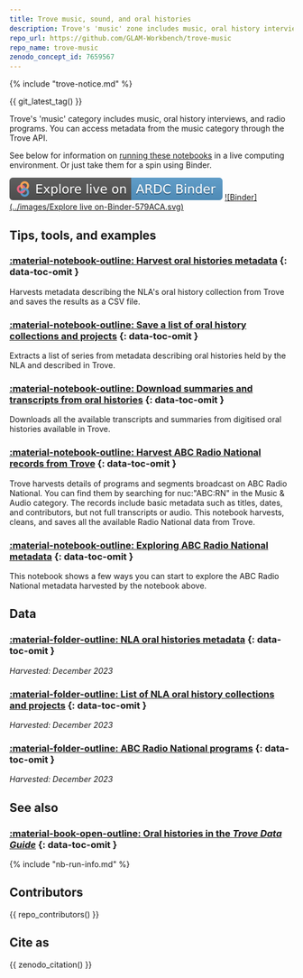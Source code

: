 ```yaml
---
title: Trove music, sound, and oral histories
description: Trove's 'music' zone includes music, oral history interviews, and radio programs. You can access metadata from the music zone through the Trove API.
repo_url: https://github.com/GLAM-Workbench/trove-music
repo_name: trove-music
zenodo_concept_id: 7659567
---
```


{% include "trove-notice.md" %}

{{ git_latest_tag() }}

Trove's 'music' category includes music, oral history interviews, and radio programs. You can access metadata from the music category through the Trove API.

See below for information on [running these notebooks](#run-these-notebooks) in a live computing environment. Or just take them for a spin using Binder.

[![ARDC Binder](../images/explore-live-on-ardc-binder.svg)](https://binderhub.rc.nectar.org.au/v2/gh/GLAM-Workbench/{{repo_name}}/HEAD?urlpath=lab/tree/index.ipynb)
[![Binder](../images/Explore live on-Binder-579ACA.svg)](https://mybinder.org/v2/gh/GLAM-Workbench/{{repo_name}}/HEAD?urlpath=lab/tree/index.ipynb)

## Tips, tools, and examples

### [:material-notebook-outline: Harvest oral histories metadata](harvest-oral-histories.md) {: data-toc-omit }
Harvests metadata describing the NLA's oral history collection from Trove and saves the results as a CSV file.

### [:material-notebook-outline: Save a list of oral history collections and projects](save-series.md) {: data-toc-omit }
Extracts a list of series from metadata describing oral histories held by the NLA and described in Trove.

### [:material-notebook-outline: Download summaries and transcripts from oral histories](download-transcripts.md) {: data-toc-omit }
Downloads all the available transcripts and summaries from digitised oral histories available in Trove.

### [:material-notebook-outline: Harvest ABC Radio National records from Trove](harvest-abcrn.md) {: data-toc-omit }
Trove harvests details of programs and segments broadcast on ABC Radio National. You can find them by searching for nuc:"ABC:RN" in the Music & Audio category. The records include basic metadata such as titles, dates, and contributors, but not full transcripts or audio. This notebook harvests, cleans, and saves all the available Radio National data from Trove.

### [:material-notebook-outline: Exploring ABC Radio National metadata](explore-abcrn-data.md) {: data-toc-omit }
This notebook shows a few ways you can start to explore the ABC Radio National metadata harvested by the notebook above.

## Data

### [:material-folder-outline: NLA oral histories metadata](trove-oral-histories.md) {: data-toc-omit }

*Harvested: December 2023*

### [:material-folder-outline: List of NLA oral history collections and projects](trove-oral-history-series.md) {: data-toc-omit }

*Harvested: December 2023*

### [:material-folder-outline: ABC Radio National programs](abcrn-data.md) {: data-toc-omit }

*Harvested: December 2023*

## See also

### [:material-book-open-outline: Oral histories in the *Trove Data Guide*](https://tdg.glam-workbench.net/other-digitised-resources/oral-histories/index.html) {: data-toc-omit }

{% include "nb-run-info.md" %}

<!-- END RUN INFO -->

## Contributors

{{ repo_contributors() }}

## Cite as

{{ zenodo_citation() }}